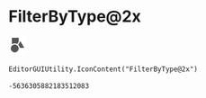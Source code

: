# FilterByType@2x
![](/img/FilterByType@2x.png)

``` CSharp
EditorGUIUtility.IconContent("FilterByType@2x")
```
```
-5636305882183512083
```
